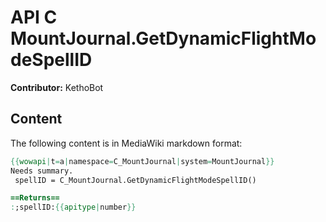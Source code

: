 # API C MountJournal.GetDynamicFlightModeSpellID

**Contributor:** KethoBot

## Content

The following content is in MediaWiki markdown format:

```mediawiki
{{wowapi|t=a|namespace=C_MountJournal|system=MountJournal}}
Needs summary.
 spellID = C_MountJournal.GetDynamicFlightModeSpellID()

==Returns==
:;spellID:{{apitype|number}}
```